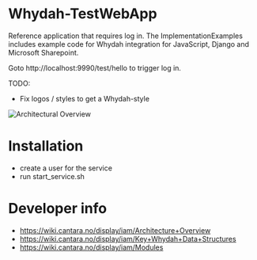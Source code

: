 Whydah-TestWebApp
=================

Reference application that requires log in. The ImplementationExamples includes example code for Whydah integration for JavaScript, Django and Microsoft Sharepoint.

Goto http://localhost:9990/test/hello to trigger log in.

TODO:
* Fix logos / styles to get a Whydah-style

![Architectural Overview](https://raw2.github.com/altran/Whydah-SSOLoginWebApp/master/Whydah%20infrastructure.png)

Installation
============



* create a user for the service
* run start_service.sh




Developer info
==============

* https://wiki.cantara.no/display/iam/Architecture+Overview
* https://wiki.cantara.no/display/iam/Key+Whydah+Data+Structures
* https://wiki.cantara.no/display/iam/Modules

